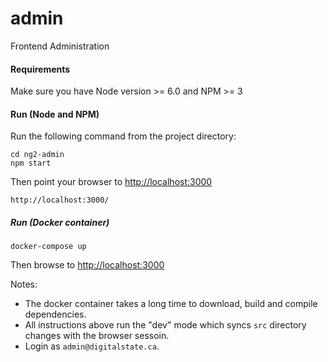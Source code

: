 # admin
Frontend Administration

#### Requirements

Make sure you have Node version >= 6.0 and NPM >= 3

#### Run (Node and NPM)

Run the following command from the project directory:

```
cd ng2-admin
npm start
```

Then point your browser to [http://localhost:3000]()
```
http://localhost:3000/
```

##### Run (Docker container)
```
docker-compose up
```

Then browse to [http://localhost:3000]()

Notes: 
- The docker container takes a long time to download, build and compile dependencies.
- All instructions above run the "dev" mode which syncs `src` directory changes with the browser sessoin.
- Login as `admin@digitalstate.ca`.
